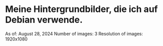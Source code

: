 # Meine Hintergrundbilder, die ich auf Debian verwende.

As of: August 28, 2024
Number of images: 3
Resolution of images: 1920x1080
